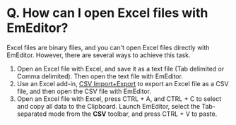 # Q. How can I open Excel files with EmEditor?

Excel files are binary files, and you can't open Excel files directly with EmEditor. However, there are several ways to achieve this task.

1. Open an Excel file with Excel, and save it as a text file (Tab delimited or Comma delimited). Then open the text file with EmEditor.
2. Use an Excel add-in, [CSV Import+Export](https://appsource.microsoft.com/en-us/product/office/wa200000025) to export an Excel file as a CSV file, and then open the CSV file with EmEditor.
3. Open an Excel file with Excel, press CTRL + A, and CTRL + C to select and copy all data to the Clipboard. Launch EmEditor, select the Tab-separated mode from the **CSV** toolbar, and press CTRL + V to paste.